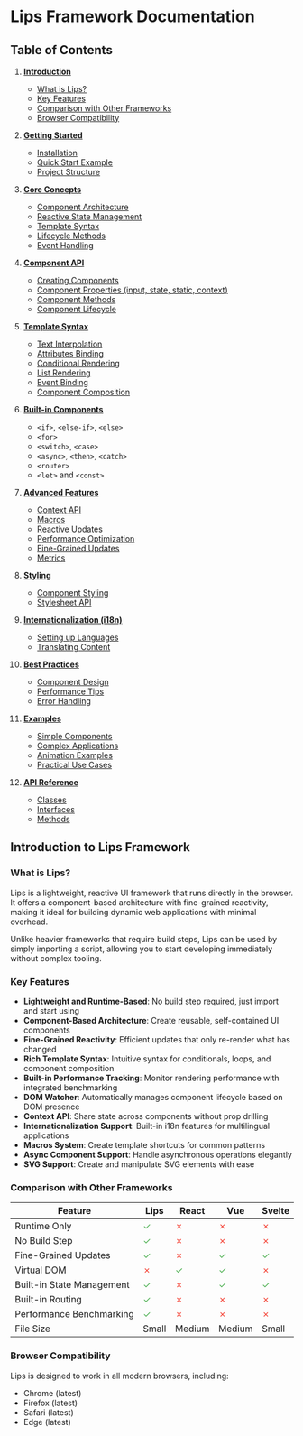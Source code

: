 # Lips Framework Documentation

## Table of Contents

1. [**Introduction**](#introduction)
   - [What is Lips?](#what-is-lips)
   - [Key Features](#key-features)
   - [Comparison with Other Frameworks](#comparison-with-other-frameworks)
   - [Browser Compatibility](#browser-compatibility)

2. [**Getting Started**](./getting-started.md)
   - [Installation](./getting-started.md#intallation)
   - [Quick Start Example](./getting-started.md#quick-start-example)
   - [Project Structure](./getting-started.md#project-structure)

3. [**Core Concepts**](./core-concepts.md)
   - [Component Architecture](./core-concepts.md#component-architecture)
   - [Reactive State Management](./core-concepts.md#reactive-state-management)
   - [Template Syntax](./core-concepts.md#template-syntax)
   - [Lifecycle Methods](./core-concepts.md#lifecycle-methods)
   - [Event Handling](./core-concepts.md#event-handling)

4. [**Component API**](./component-api.md)
   - [Creating Components](./component-api.md#creating-components)
   - [Component Properties (input, state, static, context)](./component-api.md#component-properties)
   - [Component Methods](./component-api.md#component-methods)
   - [Component Lifecycle](./component-api.md#component-lifecycle)

5. [**Template Syntax**](./template-syntax.md)
   - [Text Interpolation](./template-syntax.md#text-interpolation)
   - [Attributes Binding](./template-syntax.md#attributes-binding)
   - [Conditional Rendering](./template-syntax.md#conditional-rendering)
   - [List Rendering](./template-syntax.md#list-rendering)
   - [Event Binding](./template-syntax.md#event-binding)
   - [Component Composition](./template-syntax.md#component-composition)

6. [**Built-in Components**](./built-in-components.md)
   - `<if>`, `<else-if>`, `<else>`
   - `<for>`
   - `<switch>`, `<case>`
   - `<async>`, `<then>`, `<catch>`
   - `<router>`
   - `<let>` and `<const>`

7. [**Advanced Features**](./advanced-features.md)
   - [Context API](./advanced-features.md#contex-api)
   - [Macros](./advanced-features.md#macros)
   - [Reactive Updates](./advanced-features.md#reactive-update)
   - [Performance Optimization](./advanced-features.md#performance-optimization)
   - [Fine-Grained Updates](./advanced-features.md#fine-grained-updates)
   - [Metrics](./advanced-features.md#metrics)

8. [**Styling**](./styling.md)
   - [Component Styling](./styling.md#component-styling)
   - [Stylesheet API](./styling.md#stylesheet-api)

9. [**Internationalization (i18n)**](./i18n.md)
   - [Setting up Languages](./i18n.md#setting-up-languages)
   - [Translating Content](./i18n.md#translation-content)

10. [**Best Practices**](./best-practices.md)
    - [Component Design](./best-practices.md#component-design)
    - [Performance Tips](./best-practices.md#performance-tips)
    - [Error Handling](./best-practices.md#error-handling)

11. [**Examples**](./examples.md)
    - [Simple Components](./examples.md#simple-components)
    - [Complex Applications](./examples.md#complex-applications)
    - [Animation Examples](./examples.md#animation-examples)
    - [Practical Use Cases](./examples.md#practical-use-cases)

12. [**API Reference**](./api-reference.md)
    - [Classes](./api-reference.md#classes)
    - [Interfaces](./api-reference.md#interfaces)
    - [Methods](./api-reference.md#methods)

## Introduction to Lips Framework

### What is Lips?

Lips is a lightweight, reactive UI framework that runs directly in the browser. It offers a component-based architecture with fine-grained reactivity, making it ideal for building dynamic web applications with minimal overhead.

Unlike heavier frameworks that require build steps, Lips can be used by simply importing a script, allowing you to start developing immediately without complex tooling.

### Key Features

- **Lightweight and Runtime-Based**: No build step required, just import and start using
- **Component-Based Architecture**: Create reusable, self-contained UI components
- **Fine-Grained Reactivity**: Efficient updates that only re-render what has changed
- **Rich Template Syntax**: Intuitive syntax for conditionals, loops, and component composition
- **Built-in Performance Tracking**: Monitor rendering performance with integrated benchmarking
- **DOM Watcher**: Automatically manages component lifecycle based on DOM presence
- **Context API**: Share state across components without prop drilling
- **Internationalization Support**: Built-in i18n features for multilingual applications
- **Macros System**: Create template shortcuts for common patterns
- **Async Component Support**: Handle asynchronous operations elegantly
- **SVG Support**: Create and manipulate SVG elements with ease

### Comparison with Other Frameworks

| Feature | Lips | React | Vue | Svelte |
|---------|------|-------|-----|--------|
| Runtime Only | <span style="color:#4CAF50">✓</span> | <span style="color:#F44336">✗</span> | <span style="color:#F44336">✗</span> | <span style="color:#F44336">✗</span> |
| No Build Step | <span style="color:#4CAF50">✓</span> | <span style="color:#F44336">✗</span> | <span style="color:#F44336">✗</span> | <span style="color:#F44336">✗</span> |
| Fine-Grained Updates | <span style="color:#4CAF50">✓</span> | <span style="color:#F44336">✗</span> | <span style="color:#4CAF50">✓</span> | <span style="color:#4CAF50">✓</span> |
| Virtual DOM | <span style="color:#F44336">✗</span> | <span style="color:#4CAF50">✓</span> | <span style="color:#4CAF50">✓</span> | <span style="color:#F44336">✗</span> |
| Built-in State Management | <span style="color:#4CAF50">✓</span> | <span style="color:#F44336">✗</span> | <span style="color:#4CAF50">✓</span> | <span style="color:#4CAF50">✓</span> |
| Built-in Routing | <span style="color:#4CAF50">✓</span> | <span style="color:#F44336">✗</span> | <span style="color:#F44336">✗</span> | <span style="color:#F44336">✗</span> |
| Performance Benchmarking | <span style="color:#4CAF50">✓</span> | <span style="color:#F44336">✗</span> | <span style="color:#F44336">✗</span> | <span style="color:#F44336">✗</span> |
| File Size | Small | Medium | Medium | Small |

### Browser Compatibility

Lips is designed to work in all modern browsers, including:
- Chrome (latest)
- Firefox (latest)
- Safari (latest)
- Edge (latest)
